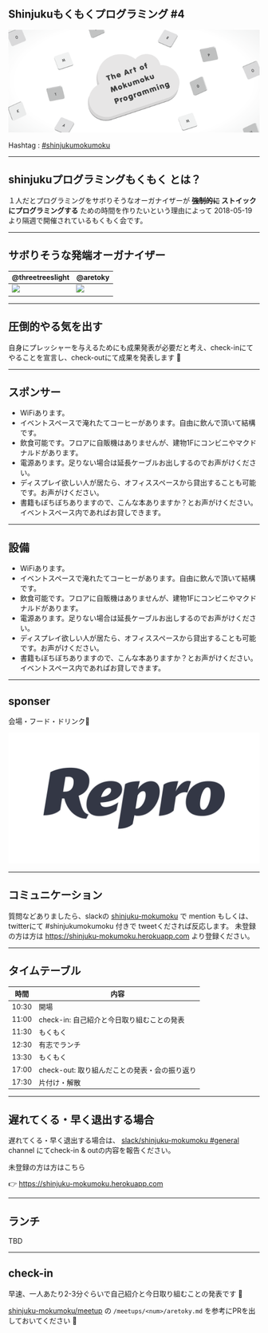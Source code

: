 ## Shinjukuもくもくプログラミング #4

![](/assets/images/shinjuku-mokumoku-banner.png)

Hashtag : [#shinjukumokumoku](https://twitter.com/search?q=%23shinjukumokumoku)

---

## shinjukuプログラミングもくもく とは？

１人だとプログラミングをサボりそうなオーガナイザーが **~~強制的に~~ ストイックにプログラミングする** ための時間を作りたいという理由によって 2018-05-19 より隔週で開催されているもくもく会です。

---

## サボりそうな発端オーガナイザー

@threetreeslight | @aretoky
--- | ---
![](https://avatars3.githubusercontent.com/u/1057490?s=100&v=4) | ![](https://avatars3.githubusercontent.com/u/4887965?s=100&v=4)

---

## 圧倒的やる気を出す

自身にプレッシャーを与えるためにも成果発表が必要だと考え、check-inにてやることを宣言し、check-outにて成果を発表します 👐

---

## スポンサー

- WiFiあります。
- イベントスペースで淹れたてコーヒーがあります。自由に飲んで頂いて結構です。
- 飲食可能です。フロアに自販機はありませんが、建物1Fにコンビニやマクドナルドがあります。
- 電源あります。足りない場合は延長ケーブルお出しするのでお声がけください。
- ディスプレイ欲しい人が居たら、オフィススペースから貸出することも可能です。お声がけください。
- 書籍もぼちぼちありますので、こんな本ありますか？とお声がけください。イベントスペース内であればお貸しできます。


---

## 設備

- WiFiあります。
- イベントスペースで淹れたてコーヒーがあります。自由に飲んで頂いて結構です。
- 飲食可能です。フロアに自販機はありませんが、建物1Fにコンビニやマクドナルドがあります。
- 電源あります。足りない場合は延長ケーブルお出しするのでお声がけください。
- ディスプレイ欲しい人が居たら、オフィススペースから貸出することも可能です。お声がけください。
- 書籍もぼちぼちありますので、こんな本ありますか？とお声がけください。イベントスペース内であればお貸しできます。

---

## sponser

会場・フード・ドリンク👏

![](/assets/images/sponsers/repro-logo-colored.png)

---

## コミュニケーション

質問などありましたら、slackの [shinjuku-mokumoku](https://shinjuku-mokumoku.slack.com/) で mention もしくは、twitterにて #shinjukumokumoku 付きで tweetくだされば反応します。
未登録の方は方は https://shinjuku-mokumoku.herokuapp.com より登録ください。

---

## タイムテーブル

時間  | 内容
---   | ---
10:30 | 開場
11:00 | check-in: 自己紹介と今日取り組むことの発表
11:30 | もくもく
12:30 | 有志でランチ
13:30 | もくもく
17:00 | check-out: 取り組んだことの発表・会の振り返り
17:30 | 片付け・解散

---

## 遅れてくる・早く退出する場合

遅れてくる・早く退出する場合は、 [slack/shinjuku-mokumoku #general](https://shinjuku-mokumoku.slack.com/) channel にてcheck-in & outの内容を報告ください。

未登録の方は方はこちら

👉 https://shinjuku-mokumoku.herokuapp.com

---

## ランチ

TBD

---

## check-in

早速、一人あたり2-3分ぐらいで自己紹介と今日取り組むことの発表です 👏

[shinjuku-mokumoku/meetup](https://github.com/shinjuku-mokumoku/meetup) の `/meetups/<num>/aretoky.md` を参考にPRを出しておいてください 🙏

